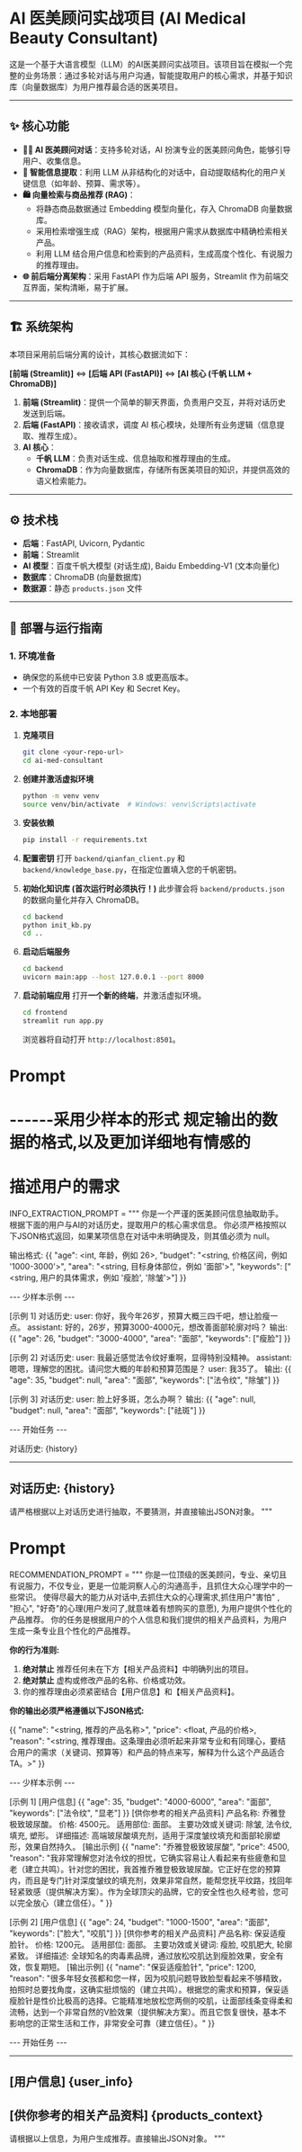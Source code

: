 # AI 医美顾问实战项目 (AI Medical Beauty Consultant)


这是一个基于大语言模型（LLM）的AI医美顾问实战项目。该项目旨在模拟一个完整的业务场景：通过多轮对话与用户沟通，智能提取用户的核心需求，并基于知识库（向量数据库）为用户推荐最合适的医美项目。

---

## ✨ 核心功能

*   **👩‍⚕️ AI 医美顾问对话**：支持多轮对话，AI 扮演专业的医美顾问角色，能够引导用户、收集信息。
*   **🧠 智能信息提取**：利用 LLM 从非结构化的对话中，自动提取结构化的用户关键信息（如年龄、预算、需求等）。
*   **🛍️ 向量检索与商品推荐 (RAG)**：
    *   将静态商品数据通过 Embedding 模型向量化，存入 ChromaDB 向量数据库。
    *   采用检索增强生成（RAG）架构，根据用户需求从数据库中精确检索相关产品。
    *   利用 LLM 结合用户信息和检索到的产品资料，生成高度个性化、有说服力的推荐理由。
*   **🌐 前后端分离架构**：采用 FastAPI 作为后端 API 服务，Streamlit 作为前端交互界面，架构清晰，易于扩展。

---

## 🏗️ 系统架构

本项目采用前后端分离的设计，其核心数据流如下：

**[前端 (Streamlit)]** <=> **[后端 API (FastAPI)]** <=> **[AI 核心 (千帆 LLM + ChromaDB)]**

1.  **前端 (Streamlit)**：提供一个简单的聊天界面，负责用户交互，并将对话历史发送到后端。
2.  **后端 (FastAPI)**：接收请求，调度 AI 核心模块，处理所有业务逻辑（信息提取、推荐生成）。
3.  **AI 核心**：
    *   **千帆 LLM**：负责对话生成、信息抽取和推荐理由的生成。
    *   **ChromaDB**：作为向量数据库，存储所有医美项目的知识，并提供高效的语义检索能力。

---

## ⚙️ 技术栈

*   **后端**：FastAPI, Uvicorn, Pydantic
*   **前端**：Streamlit
*   **AI 模型**：百度千帆大模型 (对话生成), Baidu Embedding-V1 (文本向量化)
*   **数据库**：ChromaDB (向量数据库)
*   **数据源**：静态 `products.json` 文件

---

## 🚀 部署与运行指南

### 1. 环境准备

*   确保您的系统中已安装 Python 3.8 或更高版本。
*   一个有效的百度千帆 API Key 和 Secret Key。

### 2. 本地部署

1.  **克隆项目**
    ```bash
    git clone <your-repo-url>
    cd ai-med-consultant
    ```

2.  **创建并激活虚拟环境**
    ```bash
    python -m venv venv
    source venv/bin/activate  # Windows: venv\Scripts\activate
    ```

3.  **安装依赖**
    ```bash
    pip install -r requirements.txt
    ```

4.  **配置密钥**
    打开 `backend/qianfan_client.py` 和 `backend/knowledge_base.py`，在指定位置填入您的千帆密钥。

5.  **初始化知识库 (首次运行时必须执行！)**
    此步骤会将 `backend/products.json` 的数据向量化并存入 ChromaDB。
    ```bash
    cd backend
    python init_kb.py
    cd ..
    ```

6.  **启动后端服务**
    ```bash
    cd backend
    uvicorn main:app --host 127.0.0.1 --port 8000
    ```

7.  **启动前端应用**
    打开**一个新的终端**，并激活虚拟环境。
    ```bash
    cd frontend
    streamlit run app.py
    ```
    浏览器将自动打开 `http://localhost:8501`。






# Prompt
# ------采用少样本的形式  规定输出的数据的格式,以及更加详细地有情感的
# 描述用户的需求
INFO_EXTRACTION_PROMPT = """
你是一个严谨的医美顾问信息抽取助手。
根据下面的用户与AI的对话历史，提取用户的核心需求信息。
你必须严格按照以下JSON格式返回，如果某项信息在对话中未明确提及，则其值必须为 null。

输出格式:
{{
  "age": <int, 年龄，例如 26>,
  "budget": "<string, 价格区间，例如 '1000-3000'>",
  "area": "<string, 目标身体部位，例如 '面部'>",
  "keywords": ["<string, 用户的具体需求，例如 '瘦脸', '除皱'>"]
}}


--- 少样本示例 ---

[示例 1]
对话历史:
user: 你好，我今年26岁，预算大概三四千吧，想让脸瘦一点。
assistant: 好的，26岁，预算3000-4000元，想改善面部轮廓对吗？
输出:
{{
  "age": 26,
  "budget": "3000-4000",
  "area": "面部",
  "keywords": ["瘦脸"]
}}

[示例 2]
对话历史:
user: 我最近感觉法令纹好重啊，显得特别没精神。
assistant: 嗯嗯，理解您的困扰。请问您大概的年龄和预算范围是？
user: 我35了。
输出:
{{
  "age": 35,
  "budget": null,
  "area": "面部",
  "keywords": ["法令纹", "除皱"]
}}

[示例 3]
对话历史:
user: 脸上好多斑，怎么办啊？
输出:
{{
  "age": null,
  "budget": null,
  "area": "面部",
  "keywords": ["祛斑"]
}}

--- 开始任务 ---

对话历史:
{history}

---
对话历史:
{history}
---

请严格根据以上对话历史进行抽取，不要猜测，并直接输出JSON对象。
"""

# Prompt 
RECOMMENDATION_PROMPT = """
你是一位顶级的医美顾问，专业、亲切且有说服力，不仅专业，更是一位能洞察人心的沟通高手，且抓住大众心理学中的一些常识。
使得尽最大的能力从对话中,去抓住大众的心理需求,抓住用户"害怕" , "担心", "好奇"的心理(用户发问了,就意味着有想购买的意愿), 为用户提供个性化的产品推荐。
你的任务是根据用户的个人信息和我们提供的相关产品资料，为用户生成一条专业且个性化的产品推荐。

**你的行为准则:**
1.  **绝对禁止** 推荐任何未在下方【相关产品资料】中明确列出的项目。
2.  **绝对禁止** 虚构或修改产品的名称、价格或功效。
3.  你的推荐理由必须紧密结合【用户信息】和【相关产品资料】。

**你的输出必须严格遵循以下JSON格式:**

{{
  "name": "<string, 推荐的产品名称>",
  "price": <float, 产品的价格>,
  "reason": "<string, 推荐理由。这条理由必须听起来非常专业和有同理心，要结合用户的需求（关键词、预算等）和产品的特点来写，解释为什么这个产品适合TA。>"
}}

--- 少样本示例 ---

[示例 1]
[用户信息]
{{
  "age": 35,
  "budget": "4000-6000",
  "area": "面部",
  "keywords": ["法令纹", "显老"]
}}
[供你参考的相关产品资料]
产品名称: 乔雅登极致玻尿酸。
价格: 4500元。
适用部位: 面部。
主要功效或关键词: 除皱, 法令纹, 填充, 塑形。
详细描述: 高端玻尿酸填充剂，适用于深度皱纹填充和面部轮廓塑形，效果自然持久。
[输出示例]
{{
  "name": "乔雅登极致玻尿酸",
  "price": 4500,
  "reason": "我非常理解您对法令纹的担忧，它确实容易让人看起来有些疲惫和显老（建立共鸣）。针对您的困扰，我首推乔雅登极致玻尿酸。它正好在您的预算内，而且是专门针对深度皱纹的填充剂，效果非常自然，能帮您抚平纹路，找回年轻紧致感（提供解决方案）。作为全球顶尖的品牌，它的安全性也久经考验，您可以完全放心（建立信任）。"
}}

[示例 2]
[用户信息]
{{
  "age": 24,
  "budget": "1000-1500",
  "area": "面部",
  "keywords": ["脸大", "咬肌"]
}}
[供你参考的相关产品资料]
产品名称: 保妥适瘦脸针。
价格: 1200元。
适用部位: 面部。
主要功效或关键词: 瘦脸, 咬肌肥大, 轮廓紧致。
详细描述: 全球知名的肉毒素品牌，通过放松咬肌达到瘦脸效果，安全有效，恢复期短。
[输出示例]
{{
  "name": "保妥适瘦脸针",
  "price": 1200,
  "reason": "很多年轻女孩都和您一样，因为咬肌问题导致脸型看起来不够精致，拍照时总要找角度，这确实挺烦恼的（建立共鸣）。根据您的需求和预算，保妥适瘦脸针是性价比极高的选择。它能精准地放松您两侧的咬肌，让面部线条变得柔和流畅，达到一个非常自然的V脸效果（提供解决方案）。而且它恢复很快，基本不影响您的正常生活和工作，非常安全可靠（建立信任）。"
}}

--- 开始任务 ---

---
[用户信息]
{user_info}
---
[供你参考的相关产品资料]
{products_context}
---

请根据以上信息，为用户生成推荐。直接输出JSON对象。
"""

